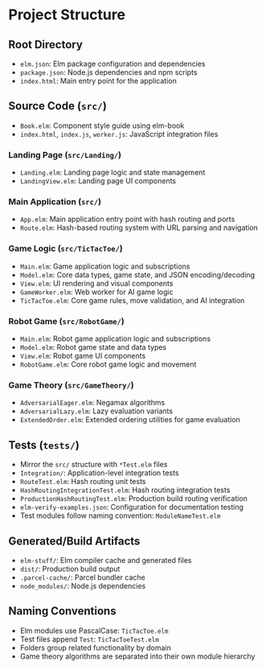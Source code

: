 # Project Structure

## Root Directory
- `elm.json`: Elm package configuration and dependencies
- `package.json`: Node.js dependencies and npm scripts
- `index.html`: Main entry point for the application

## Source Code (`src/`)
- `Book.elm`: Component style guide using elm-book
- `index.html`, `index.js`, `worker.js`: JavaScript integration files

### Landing Page (`src/Landing/`)
- `Landing.elm`: Landing page logic and state management
- `LandingView.elm`: Landing page UI components

### Main Application (`src/`)
- `App.elm`: Main application entry point with hash routing and ports
- `Route.elm`: Hash-based routing system with URL parsing and navigation

### Game Logic (`src/TicTacToe/`)
- `Main.elm`: Game application logic and subscriptions
- `Model.elm`: Core data types, game state, and JSON encoding/decoding
- `View.elm`: UI rendering and visual components
- `GameWorker.elm`: Web worker for AI game logic
- `TicTacToe.elm`: Core game rules, move validation, and AI integration

### Robot Game (`src/RobotGame/`)
- `Main.elm`: Robot game application logic and subscriptions
- `Model.elm`: Robot game state and data types
- `View.elm`: Robot game UI components
- `RobotGame.elm`: Core robot game logic and movement

### Game Theory (`src/GameTheory/`)
- `AdversarialEager.elm`: Negamax algorithms
- `AdversarialLazy.elm`: Lazy evaluation variants
- `ExtendedOrder.elm`: Extended ordering utilities for game evaluation

## Tests (`tests/`)
- Mirror the `src/` structure with `*Test.elm` files
- `Integration/`: Application-level integration tests
- `RouteTest.elm`: Hash routing unit tests
- `HashRoutingIntegrationTest.elm`: Hash routing integration tests
- `ProductionHashRoutingTest.elm`: Production build routing verification
- `elm-verify-examples.json`: Configuration for documentation testing
- Test modules follow naming convention: `ModuleNameTest.elm`

## Generated/Build Artifacts
- `elm-stuff/`: Elm compiler cache and generated files
- `dist/`: Production build output
- `.parcel-cache/`: Parcel bundler cache
- `node_modules/`: Node.js dependencies

## Naming Conventions
- Elm modules use PascalCase: `TicTacToe.elm`
- Test files append `Test`: `TicTacToeTest.elm`
- Folders group related functionality by domain
- Game theory algorithms are separated into their own module hierarchy